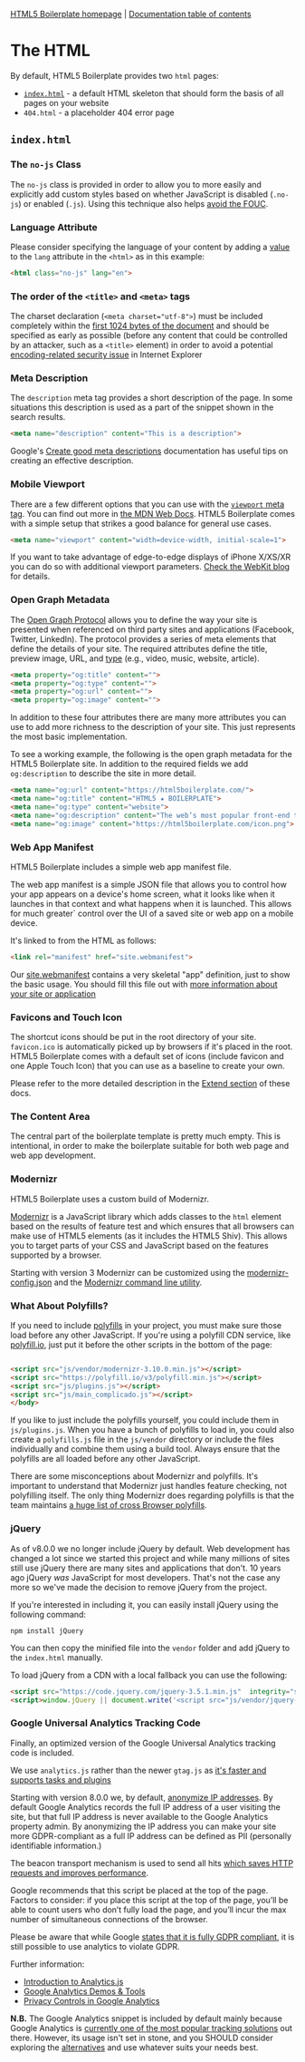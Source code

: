 [HTML5 Boilerplate homepage](https://html5boilerplate.com/) | [Documentation
table of contents](TOC.md)

# The HTML

By default, HTML5 Boilerplate provides two `html` pages:

* [`index.html`](#indexhtml) - a default HTML skeleton that should form the
  basis of all pages on your website
* `404.html` - a placeholder 404 error page

## `index.html`

### The `no-js` Class

The `no-js` class is provided in order to allow you to more easily and
explicitly add custom styles based on whether JavaScript is disabled (`.no-js`)
or enabled (`.js`). Using this technique also helps [avoid the
FOUC](https://www.paulirish.com/2009/avoiding-the-fouc-v3/).

### Language Attribute

Please consider specifying the language of your content by adding a
[value](https://www.iana.org/assignments/language-subtag-registry/language-subtag-registry)
to the `lang` attribute in the `<html>` as in this example:

```html
<html class="no-js" lang="en">
```

### The order of the `<title>` and `<meta>` tags

The charset declaration (`<meta charset="utf-8">`) must be included completely
within the [first 1024 bytes of the
document](https://html.spec.whatwg.org/multipage/semantics.html#charset)
and should be specified as early as possible (before any content that could be
controlled by an attacker, such as a `<title>` element) in order to avoid a
potential [encoding-related security
issue](https://code.google.com/archive/p/doctype-mirror/wikis/ArticleUtf7.wiki)
in Internet Explorer

### Meta Description

The `description` meta tag provides a short description of the page. In some
situations this description is used as a part of the snippet shown in the search
results.

```html
<meta name="description" content="This is a description">
```

Google's [Create good meta
descriptions](https://support.google.com/webmasters/answer/35624?hl=en#meta-descriptions)
documentation has useful tips on creating an effective description.

### Mobile Viewport

There are a few different options that you can use with the [`viewport` meta
tag](https://docs.google.com/present/view?id=dkx3qtm_22dxsrgcf4 "Viewport and
Media Queries - The Complete Idiot's Guide"). You can find out more in [the MDN
Web
Docs](https://developer.mozilla.org/en-US/docs/Mozilla/Mobile/Viewport_meta_tag).
HTML5 Boilerplate comes with a simple setup that strikes a good balance for
general use cases.

```html
<meta name="viewport" content="width=device-width, initial-scale=1">
```

If you want to take advantage of edge-to-edge displays of iPhone X/XS/XR you
can do so with additional viewport parameters. [Check the WebKit
blog](https://webkit.org/blog/7929/designing-websites-for-iphone-x/) for
details.

### Open Graph Metadata

The [Open Graph Protocol](https://ogp.me/) allows you to define the way your
site is presented when referenced on third party sites and applications
(Facebook, Twitter, LinkedIn). The protocol provides a series of meta elements
that define the details of your site. The required attributes define the title,
preview image, URL, and [type](https://ogp.me/#types) (e.g., video, music,
website, article).

``` html
<meta property="og:title" content="">
<meta property="og:type" content="">
<meta property="og:url" content="">
<meta property="og:image" content="">
```

In addition to these four attributes there are many more attributes you can use
to add more richness to the description of your site. This just represents the
most basic implementation.

To see a working example, the following is the open graph metadata for the HTML5
Boilerplate site. In addition to the required fields we add `og:description` to
describe the site in more detail.

``` html
<meta name="og:url" content="https://html5boilerplate.com/">
<meta name="og:title" content="HTML5 ★ BOILERPLATE">
<meta name="og:type" content="website">
<meta name="og:description" content="The web’s most popular front-end template which helps you build fast, robust, and adaptable web apps or sites.">
<meta name="og:image" content="https://html5boilerplate.com/icon.png">
```

### Web App Manifest

HTML5 Boilerplate includes a simple web app manifest file.

The web app manifest is a simple JSON file that allows you to control how your
app appears on a device's home screen, what it looks like when it launches in
that context and what happens when it is launched. This allows for much greater`
control over the UI of a saved site or web app on a mobile device.

It's linked to from the HTML as follows:

```html
<link rel="manifest" href="site.webmanifest">
```

Our
[site.webmanifest](https://github.com/h5bp/html5-boilerplate/blob/master/src/site.webmanifest)
contains a very skeletal "app" definition, just to show the basic usage. You
should fill this file out with [more information about your site or
application](https://developer.mozilla.org/en-US/docs/Web/Manifest)

### Favicons and Touch Icon

The shortcut icons should be put in the root directory of your site.
`favicon.ico` is automatically picked up by browsers if it's placed in the root.
HTML5 Boilerplate comes with a default set of icons (include favicon and one
Apple Touch Icon) that you can use as a baseline to create your own.

Please refer to the more detailed description in the [Extend section](extend.md)
of these docs.

### The Content Area

The central part of the boilerplate template is pretty much empty. This is
intentional, in order to make the boilerplate suitable for both web page and web
app development.

### Modernizr

HTML5 Boilerplate uses a custom build of Modernizr.

[Modernizr](https://modernizr.com/) is a JavaScript library which adds classes
to the `html` element based on the results of feature test and which ensures
that all browsers can make use of HTML5 elements (as it includes the HTML5
Shiv). This allows you to target parts of your CSS and JavaScript based on the
features supported by a browser.

Starting with version 3 Modernizr can be customized using the
[modernizr-config.json](https://github.com/h5bp/html5-boilerplate/blob/master/modernizr-config.json)
and the [Modernizr command line
utility](https://www.npmjs.com/package/modernizr-cli).

### What About Polyfills?

If you need to include
[polyfills](https://remysharp.com/2010/10/08/what-is-a-polyfill) in your
project, you must make sure those load before any other JavaScript. If you're
using a polyfill CDN service, like [polyfill.io](https://polyfill.io/v3/), just put
it before the other scripts in the bottom of the page:

```html

<script src="js/vendor/modernizr-3.10.0.min.js"></script>
<script src="https://polyfill.io/v3/polyfill.min.js"></script>
<script src="js/plugins.js"></script>
<script src="js/main_complicado.js"></script>
</body>
```

If you like to just include the polyfills yourself, you could include them in
`js/plugins.js`. When you have a bunch of polyfills to load in, you could also
create a `polyfills.js` file in the `js/vendor` directory or include the files
individually and combine them using a build tool. Always ensure that the
polyfills are all loaded before any other JavaScript.

There are some misconceptions about Modernizr and polyfills. It's important to
understand that Modernizr just handles feature checking, not polyfilling itself.
The only thing Modernizr does regarding polyfills is that the team maintains [a
huge list of cross Browser
polyfills](https://github.com/Modernizr/Modernizr/wiki/HTML5-Cross-Browser-Polyfills).

### jQuery

As of v8.0.0 we no longer include jQuery by default. Web development has
changed a lot since we started this project and while many millions of sites
still use jQuery there are many sites and applications that don't. 10 years ago
jQuery _was_ JavaScript for most developers. That's not the case any more so
we've made the decision to remove jQuery from the project.

If you're interested in including it, you can easily install jQuery using the
following command:

```
npm install jQuery
```

You can then copy the minified file into the `vendor` folder and add jQuery
to the `index.html` manually.

To load jQuery from a CDN with a local fallback you can use the following:

``` html
<script src="https://code.jquery.com/jquery-3.5.1.min.js"  integrity="sha256-9/aliU8dGd2tb6OSsuzixeV4y/faTqgFtohetphbbj0=" crossorigin="anonymous"></script>
<script>window.jQuery || document.write('<script src="js/vendor/jquery-3.5.1.min.js"><\/script>')</script>
```

### Google Universal Analytics Tracking Code

Finally, an optimized version of the Google Universal Analytics tracking code is
included.

We use `analytics.js` rather than the newer `gtag.js` as [it's faster and
supports tasks and
plugins](https://github.com/philipwalton/analyticsjs-boilerplate/issues/19#issuecomment-333714370)

Starting with version 8.0.0 we, by default, [anonymize IP
addresses](https://support.google.com/analytics/answer/2763052). By
default Google Analytics records the full IP address of a user visiting the
site, but that full IP address is never available to the Google Analytics
property admin. By anonymizing the IP address you can make your site more
GDPR-compliant as a full IP address can be defined as PII (personally
identifiable information.)

The beacon transport mechanism is used to send all hits [which saves HTTP
requests and improves
performance](https://philipwalton.com/articles/the-google-analytics-setup-i-use-on-every-site-i-build/#loading-analytics.js).

Google recommends that this script be placed at the top of the page. Factors to
consider: if you place this script at the top of the page, you’ll be able to
count users who don’t fully load the page, and you’ll incur the max number of
simultaneous connections of the browser.

Please be aware that while Google [states that it is fully GDPR compliant](https://privacy.google.com/businesses/compliance/),
it is still possible to use analytics to violate GDPR.

Further information:

* [Introduction to
  Analytics.js](https://developers.google.com/analytics/devguides/collection/analyticsjs/)
* [Google Analytics Demos & Tools](https://ga-dev-tools.appspot.com/)
* [Privacy Controls in Google Analytics](https://support.google.com/analytics/answer/9019185)

**N.B.** The Google Analytics snippet is included by default mainly because
Google Analytics is [currently one of the most popular tracking
solutions](https://trends.builtwith.com/analytics/Google-Analytics) out there.
However, its usage isn't set in stone, and you SHOULD consider exploring the
[alternatives](https://en.wikipedia.org/wiki/List_of_web_analytics_software) and
use whatever suits your needs best.
